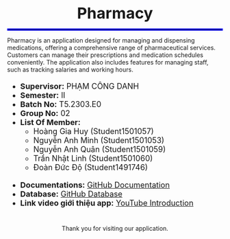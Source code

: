 <div style="font-size: 36px; font-weight: bold; text-align: center;">
Pharmacy
</div>
<hr style="border: 2px solid blue;">
Pharmacy is an application designed for managing and dispensing medications, offering a comprehensive range of pharmaceutical services. Customers can manage their prescriptions and medication schedules conveniently. The application also includes features for managing staff, such as tracking salaries and working hours.

<div style="font-size: 18px; margin-top: 20px;">
<ul>
    <li><strong>Supervisor:</strong> PHẠM CÔNG DANH</li>
    <li><strong>Semester:</strong> II</li>
    <li><strong>Batch No:</strong> T5.2303.E0</li>
    <li><strong>Group No:</strong> 02</li>
    <li><strong>List Of Member:</strong>
        <ul>
            <li>Hoàng Gia Huy (Student1501057)</li>
            <li>Nguyễn Anh Minh (Student1501053)</li>
            <li>Nguyễn Anh Quân (Student1501059)</li>
            <li>Trần Nhật Linh (Student1501060)</li>
            <li>Đoàn Đức Độ (Student1491746)</li>
        </ul>
    </li>
</ul>
</div>

<div style="font-size: 18px; margin-top: 20px;">
<ul>
    <li><strong>Documentations:</strong> <a href="https://github.com/huyhoanglc/Phamarcy/blob/main/Pharmacy_Group02_T5.2308.M0.docx">GitHub Documentation</a></li>
    <li><strong>Database:</strong> <a href="https://github.com/huyhoanglc/Phamarcy/blob/main/Phamarcy.bak">GitHub Database</a></li>
    <li><strong>Link video giới thiệu app:</strong> <a href="https://youtu.be/NVnqKv4fPKo">YouTube Introduction</a></li>
</ul>
</div>

<div style="text-align: center; margin-top: 40px;">
Thank you for visiting our application.
</div>